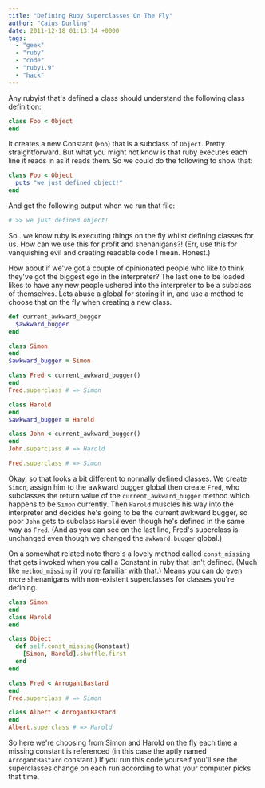 ```yaml
---
title: "Defining Ruby Superclasses On The Fly"
author: "Caius Durling"
date: 2011-12-18 01:13:14 +0000
tags:
  - "geek"
  - "ruby"
  - "code"
  - "ruby1.9"
  - "hack"
---
```


Any rubyist that's defined a class should understand the following class definition:

```ruby
class Foo < Object
end
```

It creates a new Constant (`Foo`) that is a subclass of `Object`. Pretty straightforward. But what you might not know is that ruby executes each line it reads in as it reads them. So we could do the following to show that:

```ruby
class Foo < Object
  puts "we just defined object!"
end
```

And get the following output when we run that file:

```ruby
# >> we just defined object!
```

So.. we know ruby is executing things on the fly whilst defining classes for us. How can we use this for profit and shenanigans?! (Err, use this for vanquishing evil and creating readable code I mean. Honest.)

How about if we've got a couple of opinionated people who like to think they've got the biggest ego in the interpreter? The last one to be loaded likes to have any new people ushered into the interpreter to be a subclass of themselves. Lets abuse a global for storing it in, and use a method to choose that on the fly when creating a new class.

```ruby
def current_awkward_bugger
  $awkward_bugger
end

class Simon
end
$awkward_bugger = Simon

class Fred < current_awkward_bugger()
end
Fred.superclass # => Simon

class Harold
end
$awkward_bugger = Harold

class John < current_awkward_bugger()
end
John.superclass # => Harold

Fred.superclass # => Simon
```

Okay, so that looks a bit different to normally defined classes. We create `Simon`, assign him to the awkward bugger global then create `Fred`, who subclasses the return value of the `current_awkward_bugger` method which happens to be `Simon` currently. Then `Harold` muscles his way into the interpreter and decides he's going to be the current awkward bugger, so poor `John` gets to subclass `Harold` even though he's defined in the same way as `Fred`. (And as you can see on the last line, Fred's superclass is unchanged even though we changed the `awkward_bugger` global.)

On a somewhat related note there's a lovely method called `const_missing` that gets invoked when you call a Constant in ruby that isn't defined. (Much like `method_missing` if you're familiar with that.) Means you can do even more shenanigans with non-existent superclasses for classes you're defining.

```ruby
class Simon
end
class Harold
end

class Object
  def self.const_missing(konstant)
    [Simon, Harold].shuffle.first
  end
end

class Fred < ArrogantBastard
end
Fred.superclass # => Simon

class Albert < ArrogantBastard
end
Albert.superclass # => Harold
```

So here we're choosing from Simon and Harold on the fly each time a missing constant is referenced (in this case the aptly named `ArrogantBastard` constant.) If you run this code yourself you'll see the superclasses change on each run according to what your computer picks that time.
